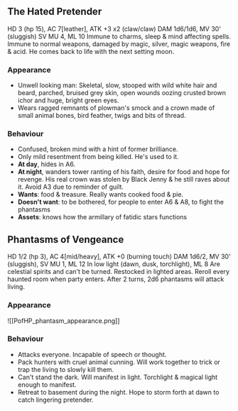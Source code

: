 ## The Hated Pretender
HD 3 (hp 15), AC 7[leather], ATK +3 x2 (claw/claw) DAM 1d6/1d6, MV 30' (sluggish) SV MU 4, ML 10
Immune to charms, sleep & mind affecting spells.
Immune to normal weapons, damaged by magic, silver, magic weapons, fire & acid.
He comes back to life with the next setting moon.
### Appearance
- Unwell looking man: Skeletal, slow, stooped with wild white hair and beard, parched, bruised grey skin, open wounds oozing crusted brown ichor and huge, bright green eyes.
- Wears ragged remnants of plowman's smock and a crown made of small animal bones, bird feather, twigs and bits of thread.
### Behaviour
- Confused, broken mind with a hint of former brilliance.
- Only mild resentment from being killed. He's used to it.
- **At day**, hides in A6.
- **At night**, wanders tower ranting of his faith, desire for food and hope for revenge. His real crown was stolen by Black Jenny & he still raves about it. Avoid A3 due to reminder of guilt.
- **Wants**: food & treasure. Really wants cooked food & pie.
- **Doesn't want**: to be bothered, for people to enter A6 & A8, to fight the phantasms
- **Assets**: knows how the armillary of fatidic stars functions

## Phantasms of Vengeance
HD 1/2 (hp 3), AC 4[mid/heavy], ATK +0 (burning touch) DAM 1d6/2, MV 30' (sluggish), SV MU 1, ML 12
In low light (dawn, dusk, torchlight),  ML 8
Are celestial spirits and can't be turned.
Restocked in lighted areas. Reroll every haunted room when party enters. After 2 turns, 2d6 phantasms will attack living.
### Appearance
![[PofHP_phantasm_appearance.png]]
### Behaviour
- Attacks everyone. Incapable of speech or thought.
- Pack hunters with cruel animal cunning. Will work together to trick or trap the living to slowly kill them.
- Can't stand the dark. Will manifest in light. Torchlight & magical light enough to manifest.
- Retreat to basement during the night. Hope to storm forth at dawn to catch lingering pretender.
